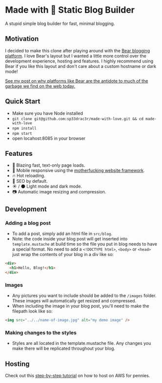 # Made with 💙 Static Blog Builder

A stupid simple blog builder for fast, minimal blogging.

## Motivation

I decided to make this clone after playing around with the [Bear blogging platform](https://bearblog.dev/). I love Bear's layout but I wanted a little more control over the development experience, hosting and features. I highly recommend using Bear if you like this layout and don't care about a custom hostname or dark mode!

[See my post on why platforms like Bear are the antidote to much of the garbage we find on the web today.](https://haphazard.engineering/blog/made-with-love.html)

## Quick Start

- Make sure you have Node installed
- `git clone git@github.com:sp33drac3r/made-with-love.git && cd made-with-love`
- `npm install`
- `npm start`
- open locahost:8085 in your browser

## Features

- 💨 Blazing fast, text-only page loads.
- 📱 Mobile responsive using the [motherfucking website framework](https://motherfuckingwebsite.com/).
- 🔥 Hot reloading.
- 🎯 SEO by default.
- ☀️ / 🌑 Light mode and dark mode.
- 📷 Automatic image resizing and compression.

## Development

### Adding a blog post

- To add a post, simply add an html file in `src/blog`.
- Note: the code inside your blog post will get inserted into `template.mustache` at build time so the file you put in blog needs to have a special format. No need to add a `<!DOCTYPE html>`, `<body>` or `<head>` just wrap the contents of your blog in a div like so:

```html
<div>
  <h1>Hello, Blog!</h1>
</div>
```

### Images

- Any pictures you want to include should be added to the `/images` folder. These images will automatically get resized and compressed.
- When including the image in your blog post, you'll need to make the filepath look like so:

```html
<img src="../../name-of-image.jpg" alt="my demo image" />
```

### Making changes to the styles

- Styles are all located in the template.mustache file. Any changes you make there will be replicated throughout your blog.

## Hosting

Check out this [step-by-step tutorial](https://haphazard.engineering/blog/made-with-love-aws-hosting.html) on how to host on AWS for pennies.
